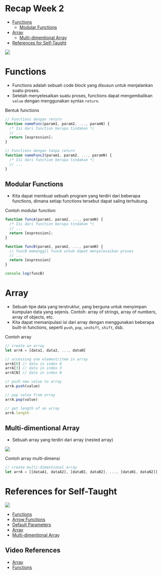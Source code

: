 # Recap Week 2

- [Functions](#functions)
  - [Modular Functions](#modular-functions)
- [Array](#array)
  - [Multi-dimentional Array](#multi-dimentional-array)
- [References for Self-Taught](#references-for-self-taught)

![](https://media2.giphy.com/media/13HBDT4QSTpveU/giphy.gif?cid=ecf05e472bbvvvot2l5wgkrxliz9wppl5w285tmrfc05ynmx&rid=giphy.gif&ct=g)

# Functions

- Functions adalah sebuah code block yang disusun untuk menjalankan suatu proses.
- Setelah menyelesaikan suatu proses, functions dapat mengembalikan `value` dengan menggunakan syntax `return`.

Bentuk functions

```js
// Functions dengan return
function nameFunc(param1, param2, ..., paramN) {
  /* Isi dari function berupa tindakan */
  // ...
  return [expression];
}

// Functions dengan tanpa return
function nameFunc2(param1, param2, ..., paramN) {
  /* Isi dari function berupa tindakan */
  // ...
}
```

## Modular Functions

- Kita dapat membuat sebuah program yang terdiri dari beberapa functions, dimana setiap functions tersebut dapat saling terhubung.

Contoh modular function:

```js
function funcA(param1, param2, ..., paramN) {
  /* Isi dari function berupa tindakan */
  // ...
  return [expression];
}

function funcB(param1, param2, ..., paramN) {
  // funcB memanggil funcA untuk dapat menyelesaikan proses
  // ...
  return [expression]
}

console.log(funcB)
```

# Array

- Sebuah tipe data yang terstruktur, yang berguna untuk menyimpan kumpulan data yang sejenis. Contoh: array of strings, array of numbers, array of objects, etc.
- Kita dapat memanipulasi isi dari array dengan menggunakan beberapa built-in functions, seperti `push`, `pop`, `unshift`, `shift`, dsb.

Contoh array

```js
// create an array
let arrA = [data1, data2, ..., dataN]

// accessing one element/item in array
arrA[0] // data in index 0
arrA[3] // data in index 3
arrA[N] // data in index N

// push new value to array
arrA.push(value)

// pop value from array
arrA.pop(value)

// get length of an array
arrA.length
```

## Multi-dimentional Array

- Sebuah array yang terdiri dari array (nested array)

![](https://media0.giphy.com/media/lXu72d4iKwqek/giphy.gif?cid=ecf05e47cqktbb7eabmkvuggvlflafdl59ubb4zdhcilz2bj&rid=giphy.gif&ct=g)

Contoh array multi-dimensi

```js
// create multi-dimentional array
let arrA = [[dataA1, dataA2], [dataB1, dataB2], ..., [dataN1, dataN2]]
```

# References for Self-Taught

![](https://media2.giphy.com/media/j1Xyt3DHfJcmk/200.webp?cid=ecf05e47212x7wjpd6cexz5ccj1hmfvpym003js8cwknf6vl&rid=200.webp&ct=g)

- [Functions](https://developer.mozilla.org/en-US/docs/Web/JavaScript/Guide/Functions)
- [Arrow Functions](https://developer.mozilla.org/en-US/docs/Web/JavaScript/Reference/Functions/Arrow_functions)
- [Default Parameters](https://developer.mozilla.org/en-US/docs/Web/JavaScript/Reference/Functions/Default_parameters)
- [Array](https://developer.mozilla.org/en-US/docs/Web/JavaScript/Reference/Global_Objects/Array)
- [Multi-dimentional Array](https://www.geeksforgeeks.org/javascript-multidimensional-array/)

## Video References

- [Array](https://drive.google.com/drive/folders/1t_7rAu9Nt4ZJBJjXftglIZJQZET2D-vi)
- [Functions](https://www.youtube.com/watch?v=gigtS_5KOqo)
